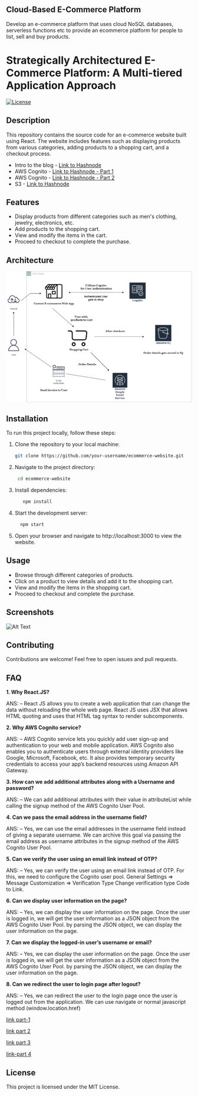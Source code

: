 ## Cloud-Based E-Commerce Platform

Develop an e-commerce platform that uses cloud NoSQL databases, serverless functions etc to provide an ecommerce platform for people to list, sell and buy products.

# Strategically Architectured E-Commerce Platform: A Multi-tiered Application Approach

[![License](https://img.shields.io/badge/License-MIT-blue.svg)](https://opensource.org/licenses/MIT)

## Description

This repository contains the source code for an e-commerce website built using React. The website includes features such as displaying products from various categories, adding products to a shopping cart, and a checkout process.

- Intro to the blog - [Link to Hashnode](https://sridurgeshv.hashnode.dev/how-to-build-a-strategic-e-commerce-platform-a-complete-guide)
- AWS Cognito       - [Link to Hashnode - Part 1](https://sridurgeshv.hashnode.dev/enhancing-security-with-aws-cognito-in-your-react-application-part-1)
- AWS Cognito       - [Link to Hashnode - Part 2](https://sridurgeshv.hashnode.dev/user-authentication-with-aws-cognito-part-2)
- S3                - [Link to Hashnode]()

## Features

- Display products from different categories such as men's clothing, jewelry, electronics, etc.
- Add products to the shopping cart.
- View and modify the items in the cart.
- Proceed to checkout to complete the purchase.

## Architecture 
![Alt Text](https://github.com/sridurgeshv/Ecommerce-site/blob/main/images/Ecommerce-site.png)

## Installation

To run this project locally, follow these steps:

1. Clone the repository to your local machine:

   ```bash
   git clone https://github.com/your-username/ecommerce-website.git
   ```
2. Navigate to the project directory:
   ```bash
    cd ecommerce-website
   ```
3. Install dependencies:
   ```bash
      npm install
   ```

4. Start the development server:
    ```bash
      npm start
    ```

5. Open your browser and navigate to http://localhost:3000 to view the website.

## Usage
- Browse through different categories of products.
- Click on a product to view details and add it to the shopping cart.
- View and modify the items in the shopping cart.
- Proceed to checkout and complete the purchase.


## Screenshots
![Alt Text]()

## Contributing
Contributions are welcome! Feel free to open issues and pull requests.


## FAQ
**1. Why React.JS?**

ANS: – React JS allows you to create a web application that can change the data without reloading the whole web page. React JS uses JSX that allows HTML quoting and uses that HTML tag syntax to render subcomponents.

**2. Why AWS Cognito service?**

ANS: – AWS Cognito service lets you quickly add user sign-up and authentication to your web and mobile application. AWS Cognito also enables you to authenticate users through external identity providers like Google, Microsoft, Facebook, etc. It also provides temporary security credentials to access your app’s backend resources using Amazon API Gateway.

**3. How can we add additional attributes along with a Username and password?**

ANS: – We can add additional attributes with their value in attributeList while calling the signup method of the AWS Cognito User Pool.

**4. Can we pass the email address in the username field?**

ANS: – Yes, we can use the email addresses in the username field instead of giving a separate username. We can archive this goal via passing the email address as username attributes in the signup method of the AWS Cognito User Pool.

**5. Can we verify the user using an email link instead of OTP?**

ANS: – Yes, we can verify the user using an email link instead of OTP. For this, we need to configure the Cognito user pool. General Settings => Message Customization => Verification Type Change verification type Code to Link.

**6. Can we display user information on the page?**

ANS: – Yes, we can display the user information on the page. Once the user is logged in, we will get the user information as a JSON object from the AWS Cognito User Pool. by parsing the JSON object, we can display the user information on the page.

**7. Can we display the logged-in user’s username or email?**

ANS: – Yes, we can display the user information on the page. Once the user is logged in, we will get the user information as a JSON object from the AWS Cognito User Pool. by parsing the JSON object, we can display the user information on the page.

**8. Can we redirect the user to login page after logout?**

ANS: – Yes, we can redirect the user to the login page once the user is logged out from the application. We can use navigate or normal javascript method (window.location.href) 

[link part-1](https://www.cloudthat.com/resources/blog/aws-cognito-service-with-react-js-application-setup)

[link part 2](https://www.cloudthat.com/resources/blog/detailed-guide-to-register-a-user-in-aws-cognito-with-reactjs-part-2)

[link part 3](https://www.cloudthat.com/resources/blog/verify-the-user-and-login-using-aws-cognito-with-react-js-part-3) 

[link-part 4](https://www.cloudthat.com/resources/blog/aws-cognito-with-react-js-session-and-logout-part-4)

## License
This project is licensed under the MIT License.   
